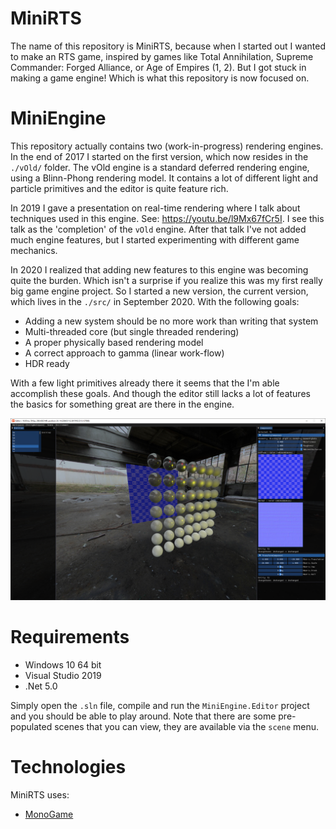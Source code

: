 # MiniRTS
The name of this repository is MiniRTS, because when I started out I wanted to make an RTS game, inspired by games like Total Annihilation,  Supreme Commander: Forged Alliance, or Age of Empires (1, 2). But I got stuck in making a game engine! Which is what this repository is now focused on.

# MiniEngine

This repository actually contains two (work-in-progress) rendering engines. In the end of 2017 I started on the first version, which now resides in the `./vOld/` folder. The vOld engine is a standard deferred rendering engine, using a Blinn-Phong rendering model. It contains a lot of different light and particle primitives and the editor is quite feature rich. 

In 2019 I gave a presentation on real-time rendering where I talk about techniques used in this engine. See: https://youtu.be/l9Mx67fCr5I. I see this talk as the 'completion' of the `vOld` engine. After that talk I've not added much engine features, but I started experimenting with different game mechanics. 

 In 2020 I realized that adding new features to this engine was becoming quite the burden. Which isn't a surprise if you realize this was my first really big game engine project. So I started a new version, the current version, which lives in the `./src/` in September 2020. With the following goals:

- Adding a new system should be no more work than writing that system
- Multi-threaded core (but single threaded rendering)
- A proper physically based rendering model
- A correct approach to gamma (linear work-flow)
- HDR ready

With a few light primitives already there it seems that the I'm able accomplish these goals. And though the editor still lacks a lot of features the basics for something great are there in the engine. 

![Screenshot of the editor](docs/_images/window.png "MiniEngine")

# Requirements
- Windows 10 64 bit
- Visual Studio 2019
- .Net 5.0

Simply open the `.sln` file, compile and run the `MiniEngine.Editor` project and you should be able to play around. Note that there are some pre-populated scenes that you can view, they are available via the `scene` menu.

# Technologies

MiniRTS uses: 
- [MonoGame](https://www.monogame.net/)
